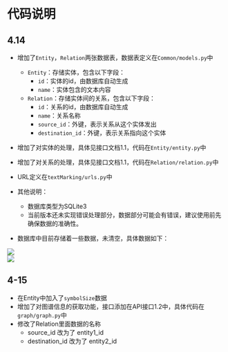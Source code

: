 # 代码说明



## 4.14

- 增加了`Entity`，`Relation`两张数据表，数据表定义在`Common/models.py`中
  - `Entity`：存储实体，包含以下字段：
    - `id`：实体的id，由数据库自动生成
    - `name`：实体包含的文本内容
  - `Relation`：存储实体间的关系，包含以下字段：
    - `id`：关系的id，由数据库自动生成
    - `name`：关系名称
    - `source_id`：外键，表示关系从这个实体发出
    - `destination_id`：外键，表示关系指向这个实体
  
- 增加了对实体的处理，具体见接口文档1.1，代码在`Entity/entity.py`中

- 增加了对关系的处理，具体见接口文档1.1，代码在`Relation/relation.py`中

- URL定义在`textMarking/urls.py`中

- 其他说明：

  - 数据库类型为SQLite3
  - 当前版本还未实现错误处理部分，数据部分可能会有错误，建议使用前先确保数据的准确性。
- 数据库中目前存储着一些数据，未清空，具体数据如下：
  
<div align = left><img src="C:\Users\zz\Desktop\学习资料\软件工程\图片\entity.png"  />

  <div align =left><img src="C:\Users\zz\Desktop\学习资料\软件工程\图片\relation.png"  />




## 4-15

- 在Entity中加入了`symbolSize`数据
- 增加了对图谱信息的获取功能，接口添加在API接口1.2中，具体代码在`graph/graph.py`中
- 修改了Relation里面数据的名称
  - source_id 改为了 entity1_id
  - destination_id 改为了 entity2_id